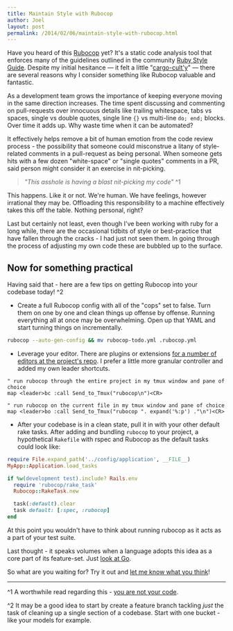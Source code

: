 ```yaml
---
title: Maintain Style with Rubocop
author: Joel
layout: post
permalink: /2014/02/06/maintain-style-with-rubocop.html
---
```


Have you heard of this [Rubocop](https://github.com/bbatsov/rubocop) yet? It's a static code analysis tool that enforces many of the guidelines outlined in the community [Ruby Style Guide](https://github.com/bbatsov/ruby-style-guide). Despite my initial hesitance &mdash; it felt a little "[cargo-cult'y](http://www.therailsway.com/2007/8/1/dangers-of-cargo-culting/)" &mdash; there are several reasons why I consider something like Rubocop valuable and fantastic.

As a development team grows the importance of keeping everyone moving in the same direction increases. The time spent discussing and commenting on pull-requests over innocuous details like trailing whitespace, tabs vs spaces, single vs double quotes, single line `{}` vs multi-line `do; end;` blocks. Over time it adds up. Why waste time when it can be automated?

It effectively helps remove a bit of human emotion from the code review process - the possibility that someone could misconstrue a litany of style-related comments in a pull-request as being personal. When someone gets hits with a few dozen "white-space" or "single quotes" comments in a PR, said person might consider it an exercise in nit-picking.

> *"This asshole is having a blast nit-picking my code"* ^1

This happens. Like it or not. We're human. We have feelings, however irrational they may be. Offloading this responsibility to a machine effectively takes this off the table. Nothing personal, right?

Last but certainly not least, even though I've been working with ruby for a long while, there are the occasional tidbits of style or best-practice that have fallen through the cracks - I had just not seen them. In going through the process of adjusting my own code these are bubbled up to the surface.

## Now for something practical

Having said that - here are a few tips on getting Rubocop into your codebase today! ^2

* Create a full Rubocop config with all of the "cops" set to false. Turn them on one by one and clean things up offense by offense. Running everything all at once may be overwhelming. Open up that YAML and start turning things on incrementally.

```bash
rubocop --auto-gen-config && mv rubocop-todo.yml .rubocop.yml
```

* Leverage your editor. There are plugins or extensions [for a number of editors at the project's repo](https://github.com/bbatsov/rubocop#editor-integration). I prefer a little more granular controller and added my own leader shortcuts.

```vim
" run rubocop through the entire project in my tmux window and pane of choice
map <leader>bc :call Send_to_Tmux("rubocop\n")<CR> 

" run rubocop on the current file in my tmux window and pane of choice
map <leader>bo :call Send_to_Tmux("rubocop ". expand('%:p') ."\n")<CR>
```

* After your codebase is in a clean state, pull it in with your other default rake tasks. After adding and bundling `rubocop` to your project, a hypothetical `Rakefile` with rspec and Rubocop as the default tasks could look like: 

```ruby
require File.expand_path('../config/application', __FILE__)
MyApp::Application.load_tasks

if %w(development test).include? Rails.env
  require 'rubocop/rake_task'
  Rubocop::RakeTask.new

  task(:default).clear
  task default: [:spec, :rubocop]
end
```

At this point you wouldn't have to think about running rubocop as it acts as a part of your test suite.

Last thought - it speaks volumes when a language adopts this idea as a core part of its feature-set. Just [look at Go](http://blog.golang.org/go-fmt-your-code). 

So what are you waiting for? Try it out and [let me know what you think](https://twitter.com/jayroh)!

* * *

^1 A worthwhile read regarding this - [you are not your code](http://sstephenson.us/posts/you-are-not-your-code).

^2 It may be a good idea to start by create a feature branch tackling *just* the task of cleaning up a single section of a codebase. Start with one bucket - like your models for example.
